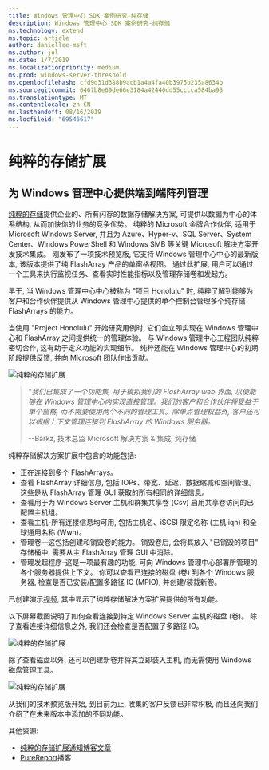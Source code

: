 ```yaml
---
title: Windows 管理中心 SDK 案例研究-纯存储
description: Windows 管理中心 SDK 案例研究-纯存储
ms.technology: extend
ms.topic: article
author: daniellee-msft
ms.author: jol
ms.date: 1/7/2019
ms.localizationpriority: medium
ms.prod: windows-server-threshold
ms.openlocfilehash: cfd9d31d388b9acb1a4a4fa40b3975b235a8634b
ms.sourcegitcommit: 0467b8e69de66e3184a42440dd55cccca584ba95
ms.translationtype: MT
ms.contentlocale: zh-CN
ms.lasthandoff: 08/16/2019
ms.locfileid: "69546617"
---
```

# <a name="pure-storage-extension"></a>纯粹的存储扩展

## <a name="providing-end-to-end-array-management-for-windows-admin-center"></a>为 Windows 管理中心提供端到端阵列管理 

[纯粹的存储](https://www.purestorage.com/)提供企业的、所有闪存的数据存储解决方案, 可提供以数据为中心的体系结构, 从而加快你的业务的竞争优势。  纯粹的 Microsoft 金牌合作伙伴, 适用于 Microsoft Windows Server, 并且为 Azure、Hyper-v、SQL Server、System Center、Windows PowerShell 和 Windows SMB 等关键 Microsoft 解决方案开发技术集成。 刚发布了一项技术预览版, 它支持 Windows 管理中心中心的最新版本, 该版本提供了纯 FlashArray 产品的单窗格视图。  通过此扩展, 用户可以通过一个工具来执行监视任务、查看实时性能指标以及管理存储卷和发起方。

早于, 当 Windows 管理中心中心被称为 "项目 Honolulu" 时, 纯粹了解到能够为客户和合作伙伴提供从 Windows 管理中心提供的单个控制台管理多个纯存储 FlashArrays 的能力。

当使用 "Project Honolulu" 开始研究用例时, 它们会立即实现在 Windows 管理中心和 FlashArray 之间提供统一的管理体验。 与 Windows 管理中心工程团队纯粹密切合作, 这有助于定义功能的实现细节。 纯粹还能在 Windows 管理中心的初期阶段提供反馈, 并向 Microsoft 团队作出贡献。 

![纯粹的存储扩展](../../media/extend-case-study-purestorage/purestorage-1.png)

> <cite>"我们已集成了一个功能集, 用于模拟我们的 FlashArray web 界面, 以便能够在 Windows 管理中心内实现直接管理。我们的客户和合作伙伴将受益于单个窗格, 而不需要使用两个不同的管理工具。除单点管理权益外, 客户还可以根据上下文管理连接到 FlashArray 的 Windows 服务器。</cite>
>
> --Barkz, 技术总监 Microsoft 解决方案 & 集成, 纯存储

纯粹存储解决方案扩展中包含的功能包括:
- 正在连接到多个 FlashArrays。
- 查看 FlashArray 详细信息, 包括 IOPs、带宽、延迟、数据缩减和空间管理。 这些是从 FlashArray 管理 GUI 获取的所有相同的详细信息。
- 查看用于为 Windows Server 主机和群集共享卷 (Csv) 启用共享卷访问的已配置主机组。
- 查看主机-所有连接信息均可用, 包括主机名、iSCSI 限定名称 (主机 iqn) 和全球通用名称 (Wwn)。
- 管理卷—这包括创建和销毁卷的能力。 销毁卷后, 会将其放入 "已销毁的项目" 存储桶中, 需要从主 FlashArray 管理 GUI 中消除。
- 管理发起程序-这是一项最有趣的功能, 可向 Windows 管理中心部署所管理的各个服务器提供上下文。 你可以查看已连接的磁盘 (卷) 到各个 Windows 服务器, 检查是否已安装/配置多路径 IO (MPIO), 并创建/装载新卷。

已创建演示[视频](https://youtu.be/IFAeCAd6V2g), 其中显示了纯粹存储解决方案扩展提供的所有功能。 

以下屏幕截图说明了如何查看连接到特定 Windows Server 主机的磁盘 (卷)。 除了查看连接详细信息之外, 我们还会检查是否配置了多路径 IO。

![纯粹的存储扩展](../../media/extend-case-study-purestorage/purestorage-2.png)

除了查看磁盘以外, 还可以创建新卷并将其立即装入主机, 而无需使用 Windows 磁盘管理工具。

![纯粹的存储扩展](../../media/extend-case-study-purestorage/purestorage-3.png)

从我们的技术预览版开始, 到目前为止, 收集的客户反馈已非常积极, 而且还向我们介绍了在未来版本中添加的不同功能。 

其他资源:
- [纯粹的存储扩展通知博客文章](https://blog.purestorage.com/tech-preview-of-the-pure-storage-extension-for-windows-admin-center/)
- [PureReport](https://itunes.apple.com/podcast/windows-admin-center-extension-from-pure-storage/id1392639991?i=1000424316130&mt=2)播客
